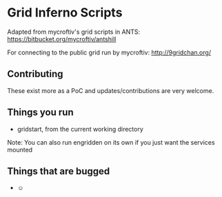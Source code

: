 # Grid Inferno Scripts

Adapted from mycroftiv's grid scripts in ANTS: https://bitbucket.org/mycroftiv/antshill

For connecting to the public grid run by mycroftiv: http://9gridchan.org/

## Contributing

These exist more as a PoC and updates/contributions are very welcome. 

## Things you run

- gridstart, from the current working directory

Note: You can also run engridden on its own if you just want the services mounted

## Things that are bugged

- ☺

